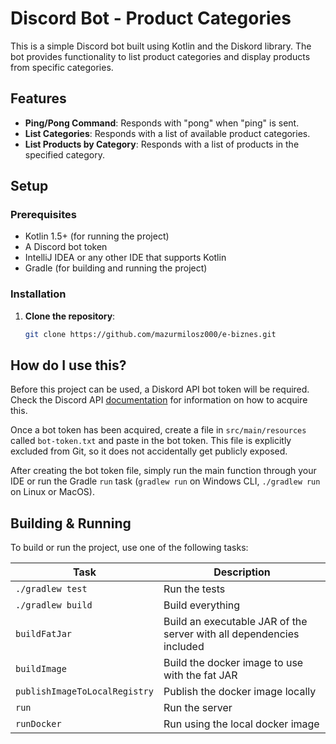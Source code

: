 # Discord Bot - Product Categories

This is a simple Discord bot built using Kotlin and the Diskord library. The bot provides functionality to list product categories and display products from specific categories.

## Features

- **Ping/Pong Command**: Responds with "pong" when "ping" is sent.
- **List Categories**: Responds with a list of available product categories.
- **List Products by Category**: Responds with a list of products in the specified category.

## Setup

### Prerequisites

- Kotlin 1.5+ (for running the project)
- A Discord bot token
- IntelliJ IDEA or any other IDE that supports Kotlin
- Gradle (for building and running the project)

### Installation

1. **Clone the repository**:
   ```bash
   git clone https://github.com/mazurmilosz000/e-biznes.git

## How do I use this?

Before this project can be used, a Diskord API bot token will be required.  Check the Discord API
[documentation](https://discord.com/developers/docs/intro) for information on how to acquire this.

Once a bot token has been acquired, create a file in `src/main/resources` called `bot-token.txt` and paste in the bot
token.  This file is explicitly excluded from Git, so it does not accidentally get publicly exposed.

After creating the bot token file, simply run the main function through your IDE or run the Gradle `run` task
(`gradlew run` on Windows CLI, `./gradlew run` on Linux or MacOS).


## Building & Running

To build or run the project, use one of the following tasks:

| Task                          | Description                                                          |
|-------------------------------|----------------------------------------------------------------------|
| `./gradlew test`              | Run the tests                                                        |
| `./gradlew build`             | Build everything                                                     |
| `buildFatJar`                 | Build an executable JAR of the server with all dependencies included |
| `buildImage`                  | Build the docker image to use with the fat JAR                       |
| `publishImageToLocalRegistry` | Publish the docker image locally                                     |
| `run`                         | Run the server                                                       |
| `runDocker`                   | Run using the local docker image                                     |


